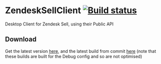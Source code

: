 # ZendeskSellClient [![Build status](https://ci.appveyor.com/api/projects/status/nor62251bdivrlic)](https://ci.appveyor.com/project/Walkman100/ZendeskSellClient)
Desktop Client for Zendesk Sell, using their Public API

## Download
Get the latest version [here](https://github.com/Walkman100/ZendeskSellClient/releases), and the latest build from commit
[here](https://ci.appveyor.com/project/Walkman100/ZendeskSellClient/build/artifacts)
(note that these builds are built for the Debug config and so are not optimised)
